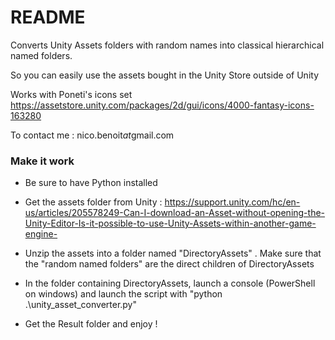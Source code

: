 # README #

Converts Unity Assets folders with random names into classical hierarchical named folders. 

So you can easily use the assets bought in the Unity Store outside of Unity

Works with Poneti's icons set https://assetstore.unity.com/packages/2d/gui/icons/4000-fantasy-icons-163280

To contact me : nico.benoit*at*gmail.com

### Make it work ###

* Be sure to have Python installed

* Get the assets folder from Unity : https://support.unity.com/hc/en-us/articles/205578249-Can-I-download-an-Asset-without-opening-the-Unity-Editor-Is-it-possible-to-use-Unity-Assets-within-another-game-engine-

* Unzip the assets into a folder named "DirectoryAssets" . Make sure that the "random named folders" are the direct children of DirectoryAssets

* In the folder containing DirectoryAssets, launch a console (PowerShell on windows) and launch the script with "python .\unity_asset_converter.py"

* Get the Result folder and enjoy !